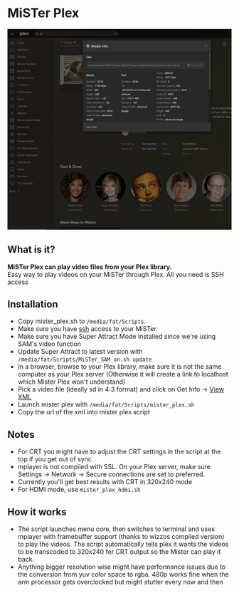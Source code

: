 # MiSTer Plex
![Get Info](https://github.com/mrchrisster/mister_plex/blob/main/media/view%20xml.png)


## What is it?
**MiSTer Plex can play video files from your Plex library.**  
Easy way to play videos on your MiSTer through Plex. All you need is SSH access

## Installation
  
- Copy mister_plex.sh to `/media/fat/Scripts`.
- Make sure you have [ssh](https://boogermann.github.io/Bible_MiSTer/getting-started/network/network-access/) access to your MiSTer.
- Make sure you have Super Attract Mode installed since we're using SAM's video function
- Update Super Attract to latest version with `/media/fat/Scripts/MiSTer_SAM_on.sh update`
- In a browser, browse to your Plex library, make sure it is not the same computer as your Plex server (Otherwise it will create a link to localhost which Mister Plex won't understand)
- Pick a video file (ideally sd in 4:3 format) and click on Get Info -> [View XML](https://support.plex.tv/articles/201998867-investigate-media-information-and-formats/)
- Launch mister plex with `/media/fat/Scripts/mister_plex.sh`
- Copy the url of the xml into mister plex script

## Notes
- For CRT you might have to adjust the CRT settings in the script at the top if you get out of sync
- mplayer is not compiled with SSL. On your Plex server, make sure Settings -> Network -> Secure connections are set to preferred.
- Currently you'll get best results with CRT in 320x240 mode
- For HDMI mode, use `mister_plex_hdmi.sh`
  
## How it works
- The script launches menu core, then switches to terminal and uses mplayer with framebuffer support (thanks to wizzos compiled version) to play the videos. The script automatically tells plex it wants the videos to be transcoded to 320x240 for CRT output so the Mister can play it back.
- Anything bigger resolution wise might have performance issues due to the conversion from yuv color space to rgba. 480p works fine when the arm processor gets overclocked but might stutter every now and then 
